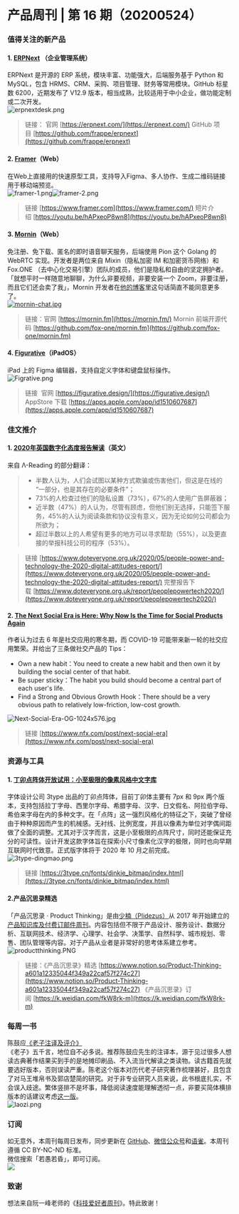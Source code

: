 # 产品周刊 | 第 16 期（20200524）


### 值得关注的新产品
<a name="lhS0J"></a>
#### 1. [ERPNext](https://erpnext.com/) （企业管理系统）
ERPNext 是开源的 ERP 系统，模块丰富、功能强大，后端服务基于 Python 和 MySQL，包含 HRMS、CRM、采购、项目管理、财务等常用模块。GitHub 标星数 6200，近期发布了 V12.9 版本，相当成熟，比较适用于中小企业，做功能定制或二次开发。<br />![erpnextdesk.png](https://cdn.nlark.com/yuque/0/2020/png/535404/1590311546102-7f0b32e0-375f-4ad5-953f-efc9cd3738a5.png#align=left&display=inline&height=623&margin=%5Bobject%20Object%5D&name=erpnextdesk.png&originHeight=623&originWidth=1199&size=79579&status=done&style=none&width=1199)
> 链接：
> 官网 [https://erpnext.com/](https://erpnext.com/)
> GitHub 项目 [https://github.com/frappe/erpnext](https://github.com/frappe/erpnext)



<a name="bTpMN"></a>
#### 2. [Framer](https://www.framer.com/)（Web）
在Web上直接用的快速原型工具，支持导入Figma、多人协作、生成二维码链接用于移动端预览。<br />![framer-1.png](https://cdn.nlark.com/yuque/0/2020/png/535404/1590313187509-32a7c535-7fcb-43e5-937c-4fbedf3aa844.png#align=left&display=inline&height=602&margin=%5Bobject%20Object%5D&name=framer-1.png&originHeight=602&originWidth=1020&size=437466&status=done&style=none&width=1020)![framer-2.png](https://cdn.nlark.com/yuque/0/2020/png/535404/1590313188370-80d2c11f-ddf2-484f-9b98-df350917df30.png#align=left&display=inline&height=608&margin=%5Bobject%20Object%5D&name=framer-2.png&originHeight=608&originWidth=1027&size=144930&status=done&style=none&width=1027)
> 链接 [https://www.framer.com](https://www.framer.com/)
> 短片介绍 [https://youtu.be/hAPxeoP8wn8](https://youtu.be/hAPxeoP8wn8)



<a name="BBxy7"></a>
#### 3. [Mornin](https://mornin.fm/)（Web）
免注册、免下载、匿名的即时语音聊天服务，后端使用 Pion 这个 Golang 的 WebRTC 实现。开发者是两位来自 Mixin（隐私加密 IM 和加密货币网络）和 Fox.ONE （去中心化交易引擎）团队的成员，他们是隐私和自由的坚定拥护者。「就想平时一样随意地聊聊，为什么非要视频，非要安装一个 Zoom，非要注册，而且它们还会卖了我」，Mornin 开发者在[他的博客](https://lyric.im/the-story-behind-mornin-zh)里这句话简直不能同意更多了。<br />[![mornin-chat.jpg](https://cdn.nlark.com/yuque/0/2020/jpeg/535404/1590314893880-9faa85c8-8013-4958-8fda-7c576cdba35b.jpeg#align=left&display=inline&height=339&margin=%5Bobject%20Object%5D&name=mornin-chat.jpg&originHeight=1382&originWidth=2362&size=95512&status=done&style=none&width=580)](https://lyric.im/the-story-behind-mornin-zh)
> 链接：官网 [https://mornin.fm](https://mornin.fm/)
> Mornin 前端开源代码 [https://github.com/fox-one/mornin.fm](https://github.com/fox-one/mornin.fm)



<a name="FGhv0"></a>
#### 4. [Figurative](https://figurative.design/)（iPadOS）
iPad 上的 Figma 编辑器，支持自定义字体和键盘鼠标操作。<br />![Figrative.png](https://cdn.nlark.com/yuque/0/2020/png/535404/1590310749011-dcf607df-a36e-4a1e-aabe-3b2ded83afcd.png#align=left&display=inline&height=881&margin=%5Bobject%20Object%5D&name=Figrative.png&originHeight=881&originWidth=1151&size=210354&status=done&style=none&width=1151)<br />

> 链接  官网 [https://figurative.design/](https://figurative.design/)
> AppStore 下载 [https://apps.apple.com/app/id1510607687](https://apps.apple.com/app/id1510607687)

<a name="4GUbQ"></a>
### 佳文推介
<a name="BhGcP"></a>
#### 1. [2020年英国数字化态度报告解读](https://www.doteveryone.org.uk/2020/05/people-power-and-technology-the-2020-digital-attitudes-report/)（英文）
来自 Λ-Reading 的部分翻译：
> - 半数人认为，人们会试图以某种方式欺骗或伤害他们，但这是在线的 “一部分，也是其存在的必要条件”；
> - 73%的人检查过他们的隐私设置（73%），67%的人使用广告屏蔽器；
> - 近半数（47%）的人认为，尽管有顾虑，但他们别无选择，只能签下服务，45%的人认为阅读条款和协议没有意义，因为无论如何公司都会为所欲为；
> - 超过半数以上的人希望有更多的地方可以寻求帮助（55%），以及更直接的举报科技公司的程序（53%）。



> 链接 [https://www.doteveryone.org.uk/2020/05/people-power-and-technology-the-2020-digital-attitudes-report/](https://www.doteveryone.org.uk/2020/05/people-power-and-technology-the-2020-digital-attitudes-report/)
> 完整报告下载 [https://www.doteveryone.org.uk/report/peoplepowertech2020/](https://www.doteveryone.org.uk/report/peoplepowertech2020/)



<a name="M9FMa"></a>
#### 2. [The Next Social Era is Here: Why Now Is the Time for Social Products Again](https://www.nfx.com/post/next-social-era)
作者认为过去 6 年是社交应用的寒冬期，而 COVID-19 可能带来新一轮的社交应用繁荣。并给出了三条做社交产品的 Tips：

- Own a new habit：You need to create a new habit and then own it by building the social center of that habit. 
- Be super sticky：The habit you build should become a central part of each user's life. 
- Find a Strong and Obvious Growth Hook：There should be a very obvious path to relatively low-friction, low-cost growth.

![Next-Social-Era-OG-1024x576.jpg](https://cdn.nlark.com/yuque/0/2020/jpeg/535404/1590312065728-94442788-21be-4fc5-8b4a-7f3cecdb6812.jpeg#align=left&display=inline&height=576&margin=%5Bobject%20Object%5D&name=Next-Social-Era-OG-1024x576.jpg&originHeight=576&originWidth=1024&size=98677&status=done&style=none&width=1024)
> 链接 [https://www.nfx.com/post/next-social-era](https://www.nfx.com/post/next-social-era)



<a name="LUn6i"></a>
### 资源与工具
<a name="IwROd"></a>
#### 1. [丁卯点阵体开放试用：小至极限的像素风格中文字库](https://3type.cn/fonts/dinkie_bitmap/index.html)
字体设计公司 3type 出品的丁卯点阵体，目前丁卯体主要有 7px 和 9px 两个版本，支持包括拉丁字母、西里尔字母、希腊字母、汉字、日文假名、阿拉伯字母、希伯来字母在内的多种文字。在「点阵」这一强烈风格化的特征之下，突破了曾经由于种种原因而产生的机械感。无衬线、比例宽度，并且以像素为单位对字偶间距做了全面的调整。尤其对于汉字而言，这是小至极限的点阵尺寸，同时还能保证充分的可读性。设计开发这款字体旨在探索小尺寸像素化汉字的极限，同时也向早期互联网时代致意。正式版字体将于 2020 年 10 月之前完成。<br />![3type-dingmao.png](https://cdn.nlark.com/yuque/0/2020/png/535404/1590229351862-afd9abc0-9284-4c50-9fb7-5d2736c45ed2.png#align=left&display=inline&height=1197&margin=%5Bobject%20Object%5D&name=3type-dingmao.png&originHeight=1197&originWidth=2280&size=37967&status=done&style=none&width=2280)
> 链接 [https://3type.cn/fonts/dinkie_bitmap/index.html](https://3type.cn/fonts/dinkie_bitmap/index.html)



<a name="ZNgud"></a>
#### 2.产品沉思录精选
「产品沉思录 · Product Thinking」是由[少楠（Plidezus）](https://mp.weixin.qq.com/s/Pj4VHdUQNYMqRAQ9uX5-jA)从 2017 年开始建立的 [产品知识库及付费订邮件周刊](https://weidian.com/item.html?itemID=2042159739&wfr=c&sfr=app&source=goods_home)。内容包括但不限于产品设计、服务设计、数据分析、互联网技术、经济学、心理学、社会学、决策学、自然科学、城市规划、零售、团队管理等内容。对于产品从业者是非常好的思考体系建立参考。<br />![productthinking.PNG](https://cdn.nlark.com/yuque/0/2020/png/535404/1590372855343-2f9ca381-1bd0-4f7b-bf20-d30ba1f55f81.png#align=left&display=inline&height=879&margin=%5Bobject%20Object%5D&name=productthinking.PNG&originHeight=879&originWidth=1678&size=465693&status=done&style=none&width=1678)
> 链接：《产品沉思录》精选 [https://www.notion.so/Product-Thinking-a601a12335044f349a22caf57f274c27](https://www.notion.so/Product-Thinking-a601a12335044f349a22caf57f274c27)
> 《产品沉思录》订阅 [https://k.weidian.com/fkW8rk-m](https://k.weidian.com/fkW8rk-m)



<a name="JXzW9"></a>
### 每周一书
陈鼓应[《老子注译及评介》](https://book.douban.com/subject/1033163/)<br />《老子》五千言，地位自不必多说。推荐陈鼓应先生的注译本，源于见过很多人想读古典著作结果买到手的是地摊印刷品、不入流当代解读之类读物。读古籍首先就要选好版本，否则误读严重。陈老这个版本对历代老子研究著作梳理甚好，且包含了对马王堆帛书及郭店楚简的研究。对于非专业研究人员来说，此书根底扎实，不会误入歧途。繁体竖排不是坏事，降低阅读速度能理解透彻一点，非要买简体横排版本的话建议考虑[这一版](https://book.douban.com/subject/26690716/)。<br />![laozi.png](https://cdn.nlark.com/yuque/0/2020/png/535404/1590315350151-48528366-4359-4562-a0ab-e8a86526827f.png#align=left&display=inline&height=659&margin=%5Bobject%20Object%5D&name=laozi.png&originHeight=837&originWidth=575&size=342770&status=done&style=none&width=453)<br />

<a name="NPQi6"></a>
### 订阅
如无意外，本周刊每周日发布，同步更新在 [GitHub](https://github.com/HerbertChang/pmweekly)、[微信公众号](https://weixin.sogou.com/weixin?type=1&s_from=input&query=%E8%8B%A5%E6%84%9A%E8%8B%A5%E6%98%8F&ie=utf8&_sug_=y&_sug_type_=&w=01019900&sut=10610&sst0=1571666684054&lkt=0%2C0%2C0)和[语雀](https://yuque.com/herbert-chang/pmweekly/)。本周刊遵循 CC BY-NC-ND 标准。<br />微信搜索「若愚若昏」，即可订阅。<br />![](https://cdn.nlark.com/yuque/0/2019/jpeg/535404/1571989117002-cef6be63-7b29-4ac4-a35f-3b5a43e7ce88.jpeg#align=left&display=inline&height=200&margin=%5Bobject%20Object%5D&originHeight=258&originWidth=258&status=done&style=none&width=200)<br />

<a name="b4kSE"></a>
### 致谢
想法来自阮一峰老师的《[科技爱好者周刊](https://github.com/ruanyf/weekly)》。特此致谢！ 
